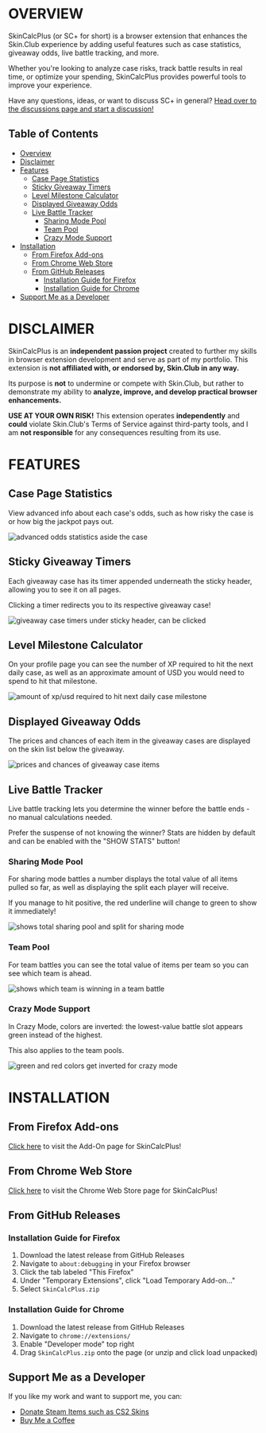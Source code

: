 # OVERVIEW
SkinCalcPlus (or SC+ for short) is a browser extension that enhances the Skin.Club experience by adding useful features such as case statistics, giveaway odds, live battle tracking, and more.

Whether you're looking to analyze case risks, track battle results in real time, or optimize your spending, SkinCalcPlus provides powerful tools to improve your experience.

Have any questions, ideas, or want to discuss SC+ in general?
 [Head over to the discussions page and start a discussion!](https://github.com/Mopzilla/SkinCalcPlus/discussions)
## Table of Contents
- [Overview](#overview)
- [Disclaimer](#disclaimer)
- [Features](#features)
  - [Case Page Statistics](#case-page-statistics)
  - [Sticky Giveaway Timers](#sticky-giveaway-timers)
  - [Level Milestone Calculator](#level-milestone-calculator)
  - [Displayed Giveaway Odds](#displayed-giveaway-odds)
  - [Live Battle Tracker](#live-battle-tracker)
    - [Sharing Mode Pool](#sharing-mode-pool)
    - [Team Pool](#team-pool)
    - [Crazy Mode Support](#crazy-mode-support)
- [Installation](#installation)
  - [From Firefox Add-ons](#from-firefox-add-ons)
  - [From Chrome Web Store](#from-chrome-web-store)
  - [From GitHub Releases](#from-github-releases)
    - [Installation Guide for Firefox](#installation-guide-for-firefox)
    - [Installation Guide for Chrome](#installation-guide-for-chrome)
- [Support Me as a Developer](#support-me-as-a-developer)

# DISCLAIMER
SkinCalcPlus is an **independent passion project** created to further my skills in browser extension development and serve as part of my portfolio. This extension is **not affiliated with, or endorsed by, Skin.Club in any way.**

Its purpose is **not** to undermine or compete with Skin.Club, but rather to demonstrate my ability to **analyze, improve, and develop practical browser enhancements.**

**USE AT YOUR OWN RISK!** This extension operates **independently** and **could** violate Skin.Club's Terms of Service against third-party tools, and I am **not responsible** for any consequences resulting from its use.

# FEATURES
## Case Page Statistics
View advanced info about each case's odds, such as how risky the case is or how big the jackpot pays out.

![advanced odds statistics aside the case](./case_page.gif)
## Sticky Giveaway Timers
Each giveaway case has its timer appended underneath the sticky header, allowing you to see it on all pages.

Clicking a timer redirects you to its respective giveaway case!

![giveaway case timers under sticky header, can be clicked](./sticky_header.gif)
## Level Milestone Calculator
On your profile page you can see the number of XP required to hit the next daily case, as well as an approximate amount of USD you would need to spend to hit that milestone.

![amount of xp/usd required to hit next daily case milestone](./req_xp.png)
## Displayed Giveaway Odds
The prices and chances of each item in the giveaway cases are displayed on the skin list below the giveaway.

![prices and chances of giveaway case items](./giveaway.png)
## Live Battle Tracker
Live battle tracking lets you determine the winner before the battle ends - no manual calculations needed.

Prefer the suspense of not knowing the winner? Stats are hidden by default and can be enabled with the "SHOW STATS" button!
### Sharing Mode Pool
For sharing mode battles a number displays the total value of all items pulled so far, as well as displaying the split each player will receive.

If you manage to hit positive, the red underline will change to green to show it immediately!

![shows total sharing pool and split for sharing mode](./sharing_mode.gif)
### Team Pool
For team battles you can see the total value of items per team so you can see which team is ahead.

![shows which team is winning in a team battle](./team_battle.gif)
### Crazy Mode Support
In Crazy Mode, colors are inverted: the lowest-value battle slot appears green instead of the highest.

This also applies to the team pools.

![green and red colors get inverted for crazy mode](./crazy_mode.gif)

# INSTALLATION
## From Firefox Add-ons
[Click here](https://addons.mozilla.org/en-US/firefox/addon/skincalcplus/) to visit the Add-On page for SkinCalcPlus!
## From Chrome Web Store
[Click here](https://chromewebstore.google.com/detail/skincalcplus/egpchokkklgcioeoofcchokhjkmojcme) to visit the Chrome Web Store page for SkinCalcPlus!
## From GitHub Releases
### Installation Guide for Firefox
1. Download the latest release from GitHub Releases
2. Navigate to `about:debugging` in your Firefox browser
3. Click the tab labeled "This Firefox"
4. Under "Temporary Extensions", click "Load Temporary Add-on..."
5. Select `SkinCalcPlus.zip`
### Installation Guide for Chrome
1. Download the latest release from GitHub Releases
2. Navigate to `chrome://extensions/`
3. Enable "Developer mode" top right
4. Drag `SkinCalcPlus.zip` onto the page (or unzip and click load unpacked)


## Support Me as a Developer
If you like my work and want to support me, you can:
- [Donate Steam Items such as CS2 Skins](https://steamcommunity.com/tradeoffer/new/?partner=118170564&token=r085WqK9)
- [Buy Me a Coffee](https://buymeacoffee.com/mopzilla)